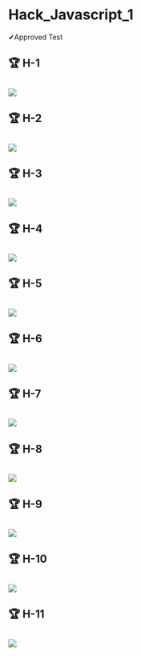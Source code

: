 # Hack_Javascript_1
✔Approved Test

## 🏆 H-1
![](https://github.com/LuisDMM/Hack_Javascript_1/blob/main/Screenshot/Hack%20(1).PNG)
-----------------

## 🏆 H-2
![](https://github.com/LuisDMM/Hack_Javascript_1/blob/main/Screenshot/Hack%20(2).PNG)
-----------------

## 🏆 H-3
![](https://github.com/LuisDMM/Hack_Javascript_1/blob/main/Screenshot/Hack%20(3).PNG)
-----------------

## 🏆 H-4
![](https://github.com/LuisDMM/Hack_Javascript_1/blob/main/Screenshot/Hack%20(4).PNG)
-----------------

## 🏆 H-5
![](https://github.com/LuisDMM/Hack_Javascript_1/blob/main/Screenshot/Hack%20(5).PNG)
-----------------

## 🏆 H-6
![](https://github.com/LuisDMM/Hack_Javascript_1/blob/main/Screenshot/Hack%20(6).PNG)
-----------------

## 🏆 H-7
![](https://github.com/LuisDMM/Hack_Javascript_1/blob/main/Screenshot/Hack%20(7).PNG)
-----------------

## 🏆 H-8
![](https://github.com/LuisDMM/Hack_Javascript_1/blob/main/Screenshot/Hack%20(8).PNG)
-----------------

## 🏆 H-9
![](https://github.com/LuisDMM/Hack_Javascript_1/blob/main/Screenshot/Hack%20(9).PNG)
-----------------

## 🏆 H-10
![](https://github.com/LuisDMM/Hack_Javascript_1/blob/main/Screenshot/Hack%20(10).PNG)
-----------------

## 🏆 H-11
![](https://github.com/LuisDMM/Hack_Javascript_1/blob/main/Screenshot/Hack%20(11).PNG)
-----------------
